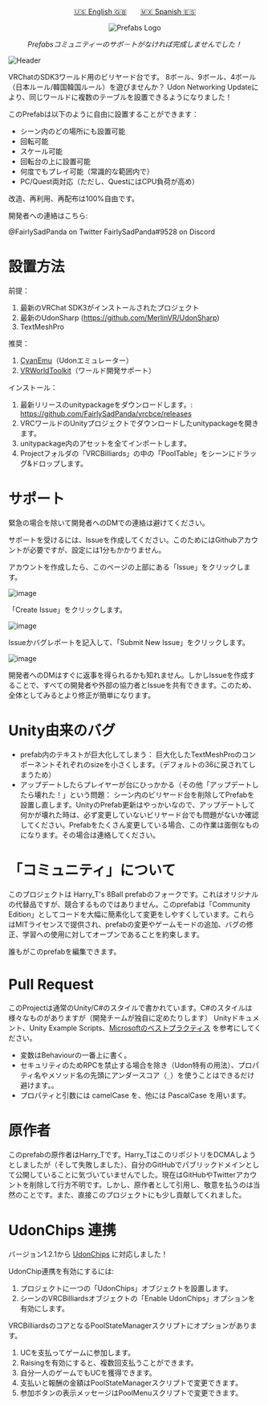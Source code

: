 <p align="center"><a href="https://github.com/VRCBilliards/vrcbce/blob/master/README.md">🇺🇸 English 🇬🇧</a> &nbsp;&nbsp;&nbsp;&nbsp;&nbsp; <a href="https://github.com/VRCBilliards/vrcbce/blob/master/README_es.md">🇲🇽 Spanish 🇪🇸</a></p>

<p align="center"><img src="https://avatars.githubusercontent.com/u/50210138?s=200&v=4" alt="Prefabs Logo"></p>

<p align="center"><i>Prefabsコミュニティーのサポ－トがなければ完成しませんでした！</i></p>

![Header](https://user-images.githubusercontent.com/6299186/136136789-f195e2ef-0cce-4807-8313-f62c39159b2f.png)

VRChatのSDK3ワールド用のビリヤード台です。 8ボール、9ボール、4ボール（日本ルール/韓国韓国ルール）を遊びませんか？ Udon Networking Updateにより、同じワールドに複数のテーブルを設置できるようになりました！

このPrefabは以下のように自由に設置することができます：

- シーン内のどの場所にも設置可能
- 回転可能
- スケール可能
- 回転台の上に設置可能
- 何度でもプレイ可能（常識的な範囲内で）
- PC/Quest両対応（ただし、QuestにはCPU負荷が高め）

改造、再利用、再配布は100%自由です。


開発者への連絡はこちら:

@FairlySadPanda on Twitter
FairlySadPanda#9528 on Discord

# 設置方法

前提：

1. 最新のVRChat SDK3がインストールされたプロジェクト
2. 最新のUdonSharp (https://github.com/MerlinVR/UdonSharp)
3. TextMeshPro

推奨：

1. [CyanEmu](https://github.com/CyanLaser/CyanEmu)（Udonエミュレーター）
2. [VRWorldToolkit](https://github.com/oneVR/VRWorldToolkit)（ワールド開発サポート）

インストール：

1. 最新リリースのunitypackageをダウンロードします。: https://github.com/FairlySadPanda/vrcbce/releases
2. VRCワールドのUnityプロジェクトでダウンロードしたunitypackageを開きます。
3. unitypackage内のアセットを全てインポートします。
4. Projectフォルダの「VRCBilliards」の中の「PoolTable」をシーンにドラッグ&ドロップします。


# サポート
緊急の場合を除いて開発者へのDMでの連絡は避けてください。

サポートを受けるには、Issueを作成してください。このためにはGithubアカウントが必要ですが、設定には1分もかかりません。

アカウントを作成したら、このページの上部にある「Issue」をクリックします。

![image](https://user-images.githubusercontent.com/732532/127752254-37061d3a-c13e-4de7-9212-792e17fe6472.png)

「Create Issue」をクリックします。

![image](https://user-images.githubusercontent.com/732532/127752268-c46fca03-72cf-4712-96b9-24e47764d791.png)

Issueかバグレポートを記入して、「Submit New Issue」をクリックします。

![image](https://user-images.githubusercontent.com/732532/127752457-03751bba-df2b-48f0-a220-a9cd699d9974.png)

開発者へのDMはすぐに返事を得られるかも知れません。しかしIssueを作成することで、すべての開発者や外部の協力者とIssueを共有できます。このため、全体としてみるとより修正が簡単になります。

# Unity由来のバグ

* prefab内のテキストが巨大化してしまう： 巨大化したTextMeshProのコンポーネントそれぞれのsizeを小さくします。（デフォルトの36に戻されてしまうため）
* アップデートしたらプレイヤーが台にひっかかる（その他「アップデートしたら壊れた！」という問題： シーン内のビリヤード台を削除してPrefabを設置し直します。UnityのPrefab更新はやっかいなので、アップデートして何かが壊れた時は、必ず変更していないビリヤード台でも問題がないか確認してください。Prefabをたくさん変更している場合、この作業は面倒なものになります。その場合は連絡してください。

# 「コミュニティ」について

このプロジェクトは Harry_T's 8Ball prefabのフォークです。これはオリジナルの代替品ですが、競合するものではありません。このprefabは「Community Edition」としてコードを大幅に簡素化して変更をしやすくしています。これらはMITライセンスで提供され、prefabの変更やゲームモードの追加、バグの修正、学習への使用に対してオープンであることを約束します。

誰もがこのprefabを編集できます。

# Pull Request
このProjectは通常のUnity/C#のスタイルで書かれています。C#のスタイルは様々なものがありますが（開発チームが独自に定めたりします）
Unityドキュメント、Unity Example Scripts、[Microsoftのベストプラクティス](https://docs.microsoft.com/en-us/dotnet/csharp/programming-guide/inside-a-program/coding-conventions) を参考にしてください。


  - 変数はBehaviourの一番上に書く。
  - セキュリティのためRPCを禁止する場合を除き（Udon特有の用法）、プロパティ名やメソッド名の先頭にアンダースコア（`_`）を使うことはできるだけ避けます。。
  - プロパティと引数には camelCase を、他には PascalCase を用います。

# 原作者

このprefabの原作者はHarry_Tです。Harry_TはこのリポジトリをDCMAしようとしましたが（そして失敗しました）、自分のGitHubでパブリックドメインとして公開していることに気づいていませんでした。現在はGitHubやTwitterアカウントを削除して行方不明です。しかし、原作者として引用し、敬意を払うのは当然のことです。また、直接このプロジェクトにも少し貢献してくれました。

# UdonChips 連携

バージョン1.2.1から [UdonChips](https://lura.booth.pm/items/3060394) に対応しました！

UdonChip連携を有効にするには:

  1. プロジェクトに一つの「UdonChips」オブジェクトを設置します。
  2. シーンのVRCBilliardsオブジェクトの「Enable UdonChips」オプションを有効にします。

VRCBilliardsのコアとなるPoolStateManagerスクリプトにオプションがあります。

  1. UCを支払ってゲームに参加します。
  2. Raisingを有効にすると、複数回支払うことができます。
  3. 自分一人のゲームでもUCを獲得できます。
  4. 支払いと報酬の金額はPoolStateManagerスクリプトで変更できます。
  5. 参加ボタンの表示メッセージはPoolMenuスクリプトで変更できます。
